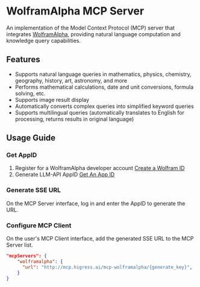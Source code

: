 # WolframAlpha MCP Server

An implementation of the Model Context Protocol (MCP) server that integrates [WolframAlpha](https://www.wolframalpha.com/), providing natural language computation and knowledge query capabilities.

## Features

- Supports natural language queries in mathematics, physics, chemistry, geography, history, art, astronomy, and more
- Performs mathematical calculations, date and unit conversions, formula solving, etc.
- Supports image result display
- Automatically converts complex queries into simplified keyword queries
- Supports multilingual queries (automatically translates to English for processing, returns results in original language)

## Usage Guide

### Get AppID
1. Register for a WolframAlpha developer account [Create a Wolfram ID](https://account.wolfram.com/login/create)
2. Generate LLM-API AppID [Get An App ID](https://developer.wolframalpha.com/access)

### Generate SSE URL

On the MCP Server interface, log in and enter the AppID to generate the URL.

### Configure MCP Client

On the user's MCP Client interface, add the generated SSE URL to the MCP Server list.

```json
"mcpServers": {
    "wolframalpha": {
      "url": "http://mcp.higress.ai/mcp-wolframalpha/{generate_key}",
    }
}
